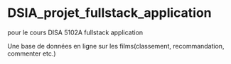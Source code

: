 # DSIA_projet_fullstack_application

pour le cours DISA 5102A fullstack application

Une base de données en ligne sur les films(classement, recommandation, commenter etc.)

